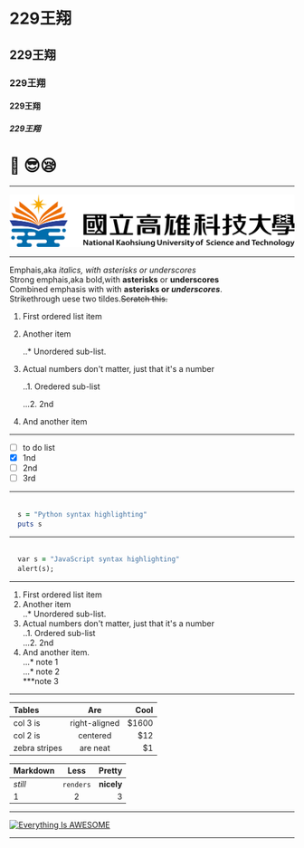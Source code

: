 
# 229王翔
## 229王翔
### 229王翔
#### 229王翔
##### 229王翔

# 🌲 :sunglasses::sleepy:

-----

![NKUST](182513897.png)


-------
Emphais,aka *italics, with asterisks or underscores*       
Strong emphais,aka bold,with **asterisks** or **underscores**     
Combined emphasis with with **asterisks or _underscores_**.    
Strikethrough uese two tildes.~~Scratch this.~~   


1. First ordered list item

2. Another item
   
   ..* Unordered sub-list.

3. Actual numbers don't matter, just that it's a number
   
   ..1. Oredered sub-list
   
   ...2. 2nd
4. And another item

   
------
- [ ] to do list
- [x] 1nd 
- [ ] 2nd 
- [ ] 3rd 

-----

```ruby

  s = "Python syntax highlighting"
  puts s

``` 
---

```ruby

  var s = "JavaScript syntax highlighting"
  alert(s);

``` 
---

1. First ordered list item  
2. Another item  
   ..* Unordered sub-list.
3. Actual numbers don't matter, just that it's a number  
    ..1. Ordered sub-list  
   ...2. 2nd  
4. And another item.  
...* note 1  
...* note 2  
***note 3
   
---
| **Tables** | **Are** | **Cool** |
|:--------------|:-------------:|-----:|
|col 3 is|right-aligned|$1600|
|col 2 is|centered|$12|
|zebra stripes|are neat|$1 |

|**Markdown**|**Less**|**Pretty**|
|:--------------|:---------:|----------:|
| *still*| `renders`  | **nicely** |
|1|2|3|

----
[![Everything Is AWESOME](https://img.youtube.com/vi/StTqXEQ2l-Y/0.jpg)](https://www.youtube.com/watch?v=StTqXEQ2l-Y "Everything Is AWESOME")

---
